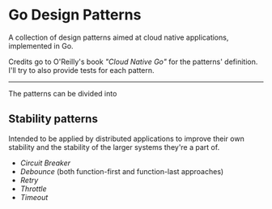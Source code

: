 # Go Design Patterns

A collection of design patterns aimed at cloud native applications, implemented in Go.

Credits go to O'Reilly's book *"Cloud Native Go"* for the patterns' definition.
I'll try to also provide tests for each pattern.



_______________________________________________________________________________________________________________________________

The patterns can be divided into

## Stability patterns

Intended to be applied by distributed applications to improve their own stability and the stability of the larger systems they're a part of.

- *Circuit Breaker*
- *Debounce* (both function-first and function-last approaches)
- *Retry*
- *Throttle*
- *Timeout*

